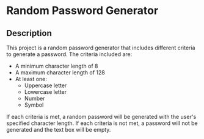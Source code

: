 # Random Password Generator

## Description

This project is a random password generator that includes different criteria to generate a password. The criteria included are:

- A minimum character length of 8
- A maximum character length of 128
- At least one:
    - Uppercase letter
    - Lowercase letter
    - Number
    - Symbol

If each criteria is met, a random password will be generated with the user's specified character length. If each criteria is not met, a password will not be generated and the text box will be empty.
